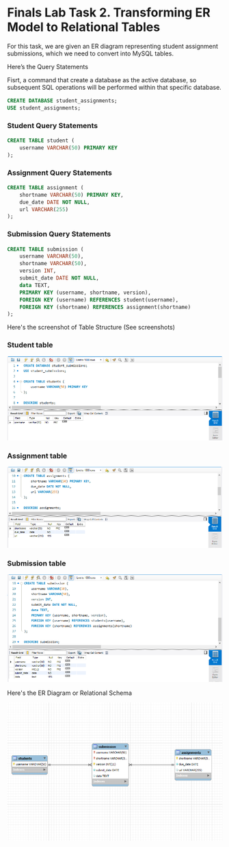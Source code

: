 # Finals Lab Task 2. Transforming ER Model to Relational Tables
For this task, we are given an ER diagram representing student assignment submissions, which we need to convert into MySQL tables.

Here’s the Query Statements

Fisrt, a command that create a database as the active database, so subsequent SQL operations will be performed within that specific database.
```sql
CREATE DATABASE student_assignments;
USE student_assignments;
```
### Student Query Statements
```sql
CREATE TABLE student (
    username VARCHAR(50) PRIMARY KEY
);
```
### Assignment Query Statements
```sql
CREATE TABLE assignment (
    shortname VARCHAR(50) PRIMARY KEY,
    due_date DATE NOT NULL,
    url VARCHAR(255)
);
```
### Submission Query Statements
```sql
CREATE TABLE submission (
    username VARCHAR(50),
    shortname VARCHAR(50),
    version INT,
    submit_date DATE NOT NULL,
    data TEXT,
    PRIMARY KEY (username, shortname, version),
    FOREIGN KEY (username) REFERENCES student(username),
    FOREIGN KEY (shortname) REFERENCES assignment(shortname)
);
```

Here's the screenshot of Table Structure (See screenshots)

### Student table

  
![Sample Output](images/STUDENTS.1.PNG)

### Assignment table

  
![Sample Output](images/ASSIGNMENTS.1.PNG)

### Submission table

  
![Sample Output](images/SUBMISSION.1.PNG)

Here's the ER Diagram or Relational Schema

![Sample Output](images/DIAGRAM.1.PNG)

